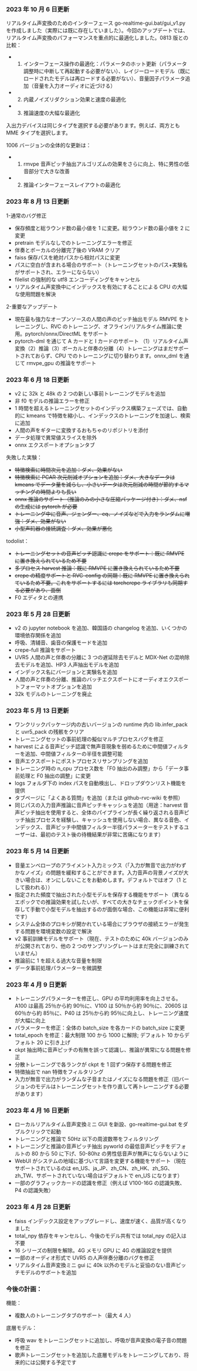 ### 2023 年 10 月 6 日更新

リアルタイム声変換のためのインターフェース go-realtime-gui.bat/gui_v1.py を作成しました（実際には既に存在していました）。今回のアップデートでは、リアルタイム声変換のパフォーマンスを重点的に最適化しました。0813 版との比較：

- 1.  インターフェース操作の最適化：パラメータのホット更新（パラメータ調整時に中断して再起動する必要がない）、レイジーロードモデル（既にロードされたモデルは再ロードする必要がない）、音量因子パラメータ追加（音量を入力オーディオに近づける）
- 2.  内蔵ノイズリダクション効果と速度の最適化
- 3.  推論速度の大幅な最適化

入出力デバイスは同じタイプを選択する必要があります。例えば、両方とも MME タイプを選択します。

1006 バージョンの全体的な更新は：

- 1.  rmvpe 音声ピッチ抽出アルゴリズムの効果をさらに向上、特に男性の低音部分で大きな改善
- 2.  推論インターフェースレイアウトの最適化

### 2023 年 8 月 13 日更新

1-通常のバグ修正

- 保存頻度と総ラウンド数の最小値を 1 に変更。総ラウンド数の最小値を 2 に変更
- pretrain モデルなしでのトレーニングエラーを修正
- 伴奏とボーカルの分離完了後の VRAM クリア
- faiss 保存パスを絶対パスから相対パスに変更
- パスに空白が含まれる場合のサポート（トレーニングセットのパス+実験名がサポートされ、エラーにならない）
- filelist の強制的な utf8 エンコーディングをキャンセル
- リアルタイム声変換中にインデックスを有効にすることによる CPU の大幅な使用問題を解決

2-重要なアップデート

- 現在最も強力なオープンソースの人間の声のピッチ抽出モデル RMVPE をトレーニングし、RVC のトレーニング、オフライン/リアルタイム推論に使用。pytorch/onnx/DirectML をサポート
- pytorch-dml を通じて A カードと I カードのサポート
  （1）リアルタイム声変換（2）推論（3）ボーカルと伴奏の分離（4）トレーニングはまだサポートされておらず、CPU でのトレーニングに切り替わります。onnx_dml を通じて rmvpe_gpu の推論をサポート

### 2023 年 6 月 18 日更新

- v2 に 32k と 48k の 2 つの新しい事前トレーニングモデルを追加
- 非 f0 モデルの推論エラーを修正
- 1 時間を超えるトレーニングセットのインデックス構築フェーズでは、自動的に kmeans で特徴を縮小し、インデックスのトレーニングを加速し、検索に追加
- 人間の声をギターに変換するおもちゃのリポジトリを添付
- データ処理で異常値スライスを除外
- onnx エクスポートオプションタブ

失敗した実験：

- ~~特徴検索に時間次元を追加：ダメ、効果がない~~
- ~~特徴検索に PCAR 次元削減オプションを追加：ダメ、大きなデータは kmeans でデータ量を減らし、小さいデータは次元削減の時間が節約するマッチングの時間よりも長い~~
- ~~onnx 推論のサポート（推論のみの小さな圧縮パッケージ付き）：ダメ、nsf の生成には pytorch が必要~~
- ~~トレーニング中に音声、ジェンダー、eq、ノイズなどで入力をランダムに増強：ダメ、効果がない~~
- ~~小型声码器の接続調査：ダメ、効果が悪化~~

todolist：

- ~~トレーニングセットの音声ピッチ認識に crepe をサポート：既に RMVPE に置き換えられているため不要~~
- ~~多プロセス harvest 推論：既に RMVPE に置き換えられているため不要~~
- ~~crepe の精度サポートと RVC-config の同期：既に RMVPE に置き換えられているため不要。これをサポートするには torchcrepe ライブラリも同期する必要があり、面倒~~
- F0 エディタとの連携

### 2023 年 5 月 28 日更新

- v2 の jupyter notebook を追加、韓国語の changelog を追加、いくつかの環境依存関係を追加
- 呼吸、清辅音、歯音の保護モードを追加
- crepe-full 推論をサポート
- UVR5 人間の声と伴奏の分離に 3 つの遅延除去モデルと MDX-Net の混响除去モデルを追加、HP3 人声抽出モデルを追加
- インデックス名にバージョンと実験名を追加
- 人間の声と伴奏の分離、推論のバッチエクスポートにオーディオエクスポートフォーマットオプションを追加
- 32k モデルのトレーニングを廃止

### 2023 年 5 月 13 日更新

- ワンクリックパッケージ内の古いバージョンの runtime 内の lib.infer_pack と uvr5_pack の残骸をクリア
- トレーニングセットの事前処理の擬似マルチプロセスバグを修正
- harvest による音声ピッチ認識で無声音現象を弱めるために中間値フィルターを追加、中間値フィルターの半径を調整可能
- 音声エクスポートにポストプロセスリサンプリングを追加
- トレーニング時の n_cpu プロセス数を「F0 抽出のみ調整」から「データ事前処理と F0 抽出の調整」に変更
- logs フォルダ下の index パスを自動検出し、ドロップダウンリスト機能を提供
- タブページに「よくある質問」を追加（または github-rvc-wiki を参照）
- 同じパスの入力音声推論に音声ピッチキャッシュを追加（用途：harvest 音声ピッチ抽出を使用すると、全体のパイプラインが長く繰り返される音声ピッチ抽出プロセスを経験し、キャッシュを使用しない場合、異なる音色、インデックス、音声ピッチ中間値フィルター半径パラメーターをテストするユーザーは、最初のテスト後の待機結果が非常に苦痛になります）

### 2023 年 5 月 14 日更新

- 音量エンベロープのアライメント入力ミックス（「入力が無音で出力がわずかなノイズ」の問題を緩和することができます。入力音声の背景ノイズが大きい場合は、オンにしないことをお勧めします。デフォルトではオフ（1 として扱われる））
- 指定された頻度で抽出された小型モデルを保存する機能をサポート（異なるエポックでの推論効果を試したいが、すべての大きなチェックポイントを保存して手動で小型モデルを抽出するのが面倒な場合、この機能は非常に便利です）
- システム全体のプロキシが開かれている場合にブラウザの接続エラーが発生する問題を環境変数の設定で解決
- v2 事前訓練モデルをサポート（現在、テストのために 40k バージョンのみが公開されており、他の 2 つのサンプリングレートはまだ完全に訓練されていません）
- 推論前に 1 を超える過大な音量を制限
- データ事前処理パラメーターを微調整

### 2023 年 4 月 9 日更新

- トレーニングパラメーターを修正し、GPU の平均利用率を向上させる。A100 は最高 25％から約 90％に、V100 は 50％から約 90％に、2060S は 60％から約 85％に、P40 は 25％から約 95％に向上し、トレーニング速度が大幅に向上
- パラメーターを修正：全体の batch_size を各カードの batch_size に変更
- total_epoch を修正：最大制限 100 から 1000 に解除; デフォルト 10 からデフォルト 20 に引き上げ
- ckpt 抽出時に音声ピッチの有無を誤って認識し、推論が異常になる問題を修正
- 分散トレーニングで各ランクが ckpt を 1 回ずつ保存する問題を修正
- 特徴抽出で nan 特徴をフィルタリング
- 入力が無音で出力がランダムな子音またはノイズになる問題を修正（旧バージョンのモデルはトレーニングセットを作り直して再トレーニングする必要があります）

### 2023 年 4 月 16 日更新

- ローカルリアルタイム音声変換ミニ GUI を新設、go-realtime-gui.bat をダブルクリックで起動
- トレーニングと推論で 50Hz 以下の周波数帯をフィルタリング
- トレーニングと推論の音声ピッチ抽出 pyworld の最低音声ピッチをデフォルトの 80 から 50 に下げ、50-80hz の男性低音声が無声にならないように
- WebUI がシステムの地域に基づいて言語を変更する機能をサポート（現在サポートされているのは en_US、ja_JP、zh_CN、zh_HK、zh_SG、zh_TW、サポートされていない場合はデフォルトで en_US になります）
- 一部のグラフィックカードの認識を修正（例えば V100-16G の認識失敗、P4 の認識失敗）

### 2023 年 4 月 28 日更新

- faiss インデックス設定をアップグレードし、速度が速く、品質が高くなりました
- total_npy 依存をキャンセルし、今後のモデル共有では total_npy の記入は不要
- 16 シリーズの制限を解除。4G メモリ GPU に 4G の推論設定を提供
- 一部のオーディオ形式で UVR5 の人声伴奏分離のバグを修正
- リアルタイム音声変換ミニ gui に 40k 以外のモデルと妥協のない音声ピッチモデルのサポートを追加

### 今後の計画：

機能：

- 複数人のトレーニングタブのサポート（最大 4 人）

底層モデル：

- 呼吸 wav をトレーニングセットに追加し、呼吸が音声変換の電子音の問題を修正
- 歌声トレーニングセットを追加した底層モデルをトレーニングしており、将来的には公開する予定です
